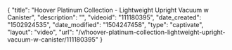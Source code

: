 {
    "title": "Hoover Platinum Collection - Lightweight Upright Vacuum w Canister",
    "description": "",
    "videoid": "111180395",
    "date_created": "1502924535",
    "date_modified": "1504247458",
    "type": "captivate",
    "layout": "video",
    "url": "\/v\/hoover-platinum-collection-lightweight-upright-vacuum-w-canister\/111180395"
}